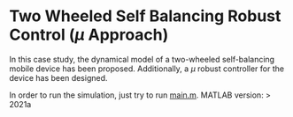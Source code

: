 # Two Wheeled Self Balancing Robust Control ($\mu$ Approach)
In this case study, the dynamical model of a two-wheeled self-balancing mobile device has been proposed. Additionally, a $\mu$ robust controller for the device has been designed.

In order to run the simulation, just try to run [main.m](main.m).
MATLAB version: > 2021a

